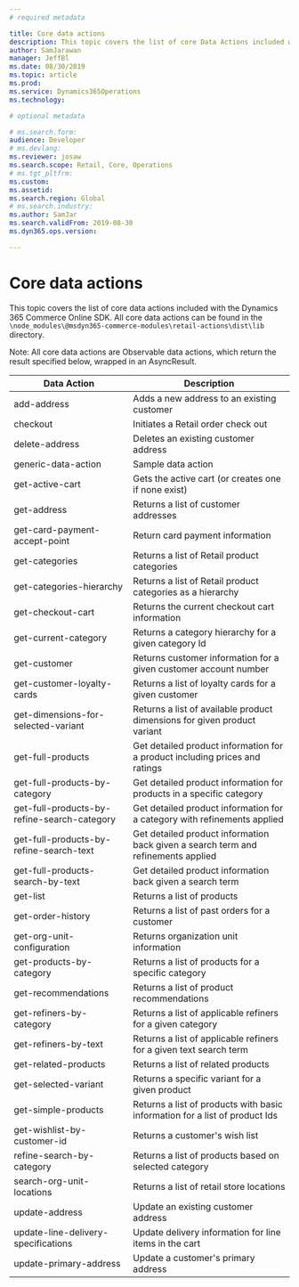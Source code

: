 ```yaml
---
# required metadata

title: Core data actions
description: This topic covers the list of core Data Actions included with the Dynamics 365 Commerce E-Commerce SDK. 
author: SamJarawan
manager: JeffBl
ms.date: 08/30/2019
ms.topic: article
ms.prod: 
ms.service: Dynamics365Operations
ms.technology: 

# optional metadata

# ms.search.form: 
audience: Developer
# ms.devlang: 
ms.reviewer: josaw
ms.search.scope: Retail, Core, Operations
# ms.tgt_pltfrm: 
ms.custom: 
ms.assetid: 
ms.search.region: Global
# ms.search.industry: 
ms.author: SamJar
ms.search.validFrom: 2019-08-30
ms.dyn365.ops.version: 

---
```

# Core data actions

This topic covers the list of core data actions included with the Dynamics 365 Commerce Online SDK.  All core data actions can be found in the `\node_modules\@msdyn365-commerce-modules\retail-actions\dist\lib` directory.

Note: All core data actions are Observable data actions, which return the result specified below, wrapped in an AsyncResult.

Data Action| Description
--- | --- 
add-address |  Adds a new address to an existing customer
checkout | Initiates a Retail order check out
delete-address | Deletes an existing customer address
generic-data-action | Sample data action
get-active-cart | Gets the active cart (or creates one if none exist)
get-address | Returns a list of customer addresses
get-card-payment-accept-point | Return card payment information
get-categories | Returns a list of Retail product categories
get-categories-hierarchy | Returns a list of Retail product categories as a hierarchy
get-checkout-cart | Returns the current checkout cart information
get-current-category | Returns a category hierarchy for a given category Id
get-customer | Returns customer information for a given customer account number
get-customer-loyalty-cards | Returns a list of loyalty cards for a given customer
get-dimensions-for-selected-variant | Returns a list of available product dimensions for given product variant
get-full-products | Get detailed product information for a product including prices and ratings
get-full-products-by-category | Get detailed product information for products in a specific category
get-full-products-by-refine-search-category | Get detailed product information for a category with refinements applied
get-full-products-by-refine-search-text | Get detailed product information back given a search term and refinements applied
get-full-products-search-by-text | Get detailed product information back given a search term
get-list | Returns a list of products
get-order-history | Returns a list of past orders for a customer
get-org-unit-configuration | Returns organization unit information
get-products-by-category | Returns a list of products for a specific category
get-recommendations | Returns a list of product recommendations
get-refiners-by-category | Returns a list of applicable refiners for a given category
get-refiners-by-text | Returns a list of applicable refiners for a given text search term
get-related-products | Returns a list of related products
get-selected-variant | Returns a specific variant for a given product
get-simple-products | Returns a list of products with basic information for a list of product Ids
get-wishlist-by-customer-id | Returns a customer's wish list
refine-search-by-category | Returns a list of products based on selected category
search-org-unit-locations | Returns a list of retail store locations
update-address | Update an existing customer address
update-line-delivery-specifications | Update delivery information for line items in the cart
update-primary-address | Update a customer's primary address
